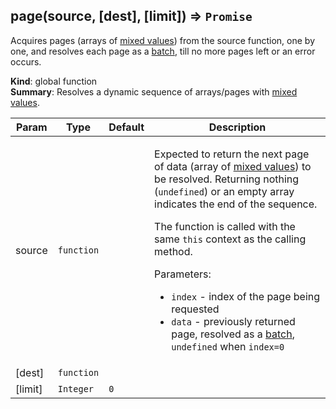 <a name="page"></a>
## page(source, [dest], [limit]) ⇒ <code>Promise</code>
Acquires pages (arrays of <a href="https://github.com/vitaly-t/spex/wiki/Mixed-Values">mixed values</a>) from the source function, one by one,and resolves each page as a <a href="batch.md">batch</a>, till no more pages left or an error occurs.

**Kind**: global function  
**Summary**: Resolves a dynamic sequence of arrays/pages with <a href="https://github.com/vitaly-t/spex/wiki/Mixed-Values">mixed values</a>.  
<table>
  <thead>
    <tr>
      <th>Param</th><th>Type</th><th>Default</th><th>Description</th>
    </tr>
  </thead>
  <tbody>
<tr>
    <td>source</td><td><code>function</code></td><td></td><td><p>Expected to return the next page of data (array of <a href="https://github.com/vitaly-t/spex/wiki/Mixed-Values">mixed values</a>) to be resolved.
Returning nothing (<code>undefined</code>) or an empty array indicates the end of the sequence.</p>
<p>The function is called with the same <code>this</code> context as the calling method.</p>
<p>Parameters:</p>
<ul>
<li><code>index</code> - index of the page being requested</li>
<li><code>data</code> - previously returned page, resolved as a <a href="batch.md">batch</a>, <code>undefined</code> when <code>index=0</code></li>
</ul>
</td>
    </tr><tr>
    <td>[dest]</td><td><code>function</code></td><td></td><td></td>
    </tr><tr>
    <td>[limit]</td><td><code>Integer</code></td><td><code>0</code></td><td></td>
    </tr>  </tbody>
</table>

